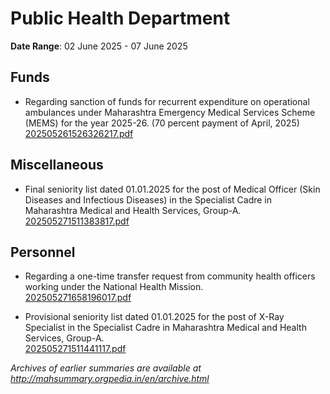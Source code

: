 # Public Health Department

**Date Range**: 02 June 2025 - 07 June 2025


## Funds
- Regarding sanction of funds for recurrent expenditure on operational ambulances under Maharashtra Emergency Medical Services Scheme (MEMS) for the year 2025-26. (70 percent payment of April, 2025)\
  [202505261526326217.pdf](https://gr.maharashtra.gov.in/Site/Upload/Government%20Resolutions/English/202505261526326217.pdf)

## Miscellaneous
- Final seniority list dated 01.01.2025 for the post of Medical Officer (Skin Diseases and Infectious Diseases) in the Specialist Cadre in Maharashtra Medical and Health Services, Group-A.\
  [202505271511383817.pdf](https://gr.maharashtra.gov.in/Site/Upload/Government%20Resolutions/English/202505271511383817.pdf)

## Personnel
- Regarding a one-time  transfer  request from community health officers working under the National Health Mission.\
  [202505271658196017.pdf](https://gr.maharashtra.gov.in/Site/Upload/Government%20Resolutions/English/202505271658196017.pdf)

- Provisional seniority list dated 01.01.2025 for the post of X-Ray Specialist in the Specialist Cadre in Maharashtra Medical and Health Services, Group-A.\
  [202505271511441117.pdf](https://gr.maharashtra.gov.in/Site/Upload/Government%20Resolutions/English/202505271511441117.pdf)


*Archives of earlier summaries are available at http://mahsummary.orgpedia.in/en/archive.html*